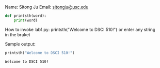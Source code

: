 Name: Sitong Ju
Email: sitongju@usc.edu


```python
def printsth(word):
    print(word)
```

How to invoke lab1.py:
printsth("Welcome to DSCI 510!")
or enter any string in the braket

Sample output:


```python
printsth("Welcome to DSCI 510!")
```

    Welcome to DSCI 510!



```python

```
